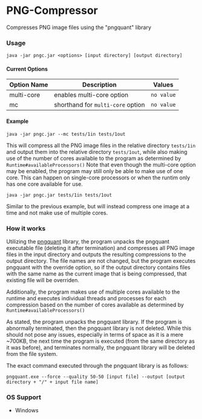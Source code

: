 # PNG-Compressor
Compresses PNG image files using the "pngquant" library

### Usage
`java -jar pngc.jar <options> [input directory] [output directory]`
#### Current Options
| Option Name | Description | Values |
| ----------- | ----------- | ------ |
| multi-core | enables multi-core option | `no value` |
| mc | shorthand for `multi-core` option | `no value` |
#### Example
```
java -jar pngc.jar --mc tests/1in tests/1out
```
This will compress all the PNG image files in the relative directory `tests/1in` and output them into the relative directory `tests/1out`, while also making use of the number of cores available to the program as determined by `Runtime#availableProcessors()`
Note that even though the multi-core option may be enabled, the program may still only be able to make use of one core. This can happen on single-core processors or when the runtim only has one core available for use.

```
java -jar pngc.jar tests/1in tests/1out
```
Similar to the previous example, but will instead compress one image at a time and not make use of multiple cores.

### How it works
Utilizing the [pngquant](https://pngquant.org/) library, the program unpacks the pngquant executable file (deleting it after termination) and compresses all PNG image files in the input directory and outputs the resulting compressions to the output directory. The file names are not changed, but the program executes pngquant with the override option, so if the output directory contains files with the same name as the current image that is being compressed, that existing file will be overriden.

Additionally, the program makes use of multiple cores available to the runtime and executes individual threads and processes for each compression based on the number of cores available as determined by `Runtime#availableProcessors()`

As stated, the program unpacks the pngquant library. If the program is abnormally terminated, then the pngquant library is not deleted. While this should not pose any issues, especially in terms of space as it is a mere ~700KB, the next time the program is executed (from the same directory as it was before), and terminates normally, the pngquant library will be deleted from the file system.

The exact command executed through the pngquant library is as follows:
```
pngquant.exe --force --quality 50-50 [input file] --output [output directory + "/" + input file name]
```

### OS Support
+ Windows
